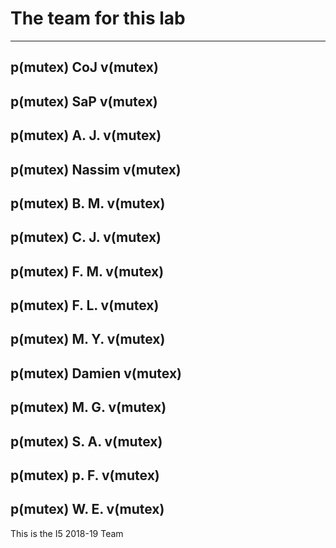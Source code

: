 # The team for this lab

-----------------------------
p(mutex)
CoJ
v(mutex)
-----------------------------
p(mutex)
SaP
v(mutex)
-----------------------------
p(mutex)
A. J.
v(mutex)
-----------------------------
p(mutex)
Nassim
v(mutex)
-----------------------------
p(mutex)
B. M.
v(mutex)
-----------------------------
p(mutex)
C. J.
v(mutex)
-----------------------------
p(mutex)
F. M.
v(mutex)
-----------------------------
p(mutex)
F. L.
v(mutex)
-----------------------------
p(mutex)
M. Y.
v(mutex)
-----------------------------
p(mutex)
Damien
v(mutex)
-----------------------------
p(mutex)
M. G.
v(mutex)
-----------------------------
p(mutex)
S. A.
v(mutex)
-----------------------------
p(mutex)
p. F.
v(mutex)
-----------------------------
p(mutex)
W. E.
v(mutex)
-----------------------------

This is the I5 2018-19 Team
